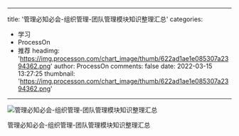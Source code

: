 
---
title: '管理必知必会-组织管理-团队管理模块知识整理汇总'
categories: 
 - 学习
 - ProcessOn
 - 推荐
headimg: 'https://img.processon.com/chart_image/thumb/622ad1ae1e085307a2394362.png'
author: ProcessOn
comments: false
date: 2022-03-15 13:27:25
thumbnail: 'https://img.processon.com/chart_image/thumb/622ad1ae1e085307a2394362.png'
---

<div>   
<img class="thumb" alt="管理必知必会-组织管理-团队管理模块知识整理汇总" src="https://img.processon.com/chart_image/thumb/622ad1ae1e085307a2394362.png" referrerpolicy="no-referrer">
<p>管理必知必会-组织管理-团队管理模块知识整理汇总</p>  
</div>
            
